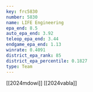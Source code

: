 ```yaml
---
key: frc5830
number: 5830
name: LIFE Engineering
epa_end: 8.5
auto_epa_end: 3.92
teleop_epa_end: 3.44
endgame_epa_end: 1.13
winrate: 0.4091
district_epa_rank: 85
district_epa_percentile: 0.1827
type: Team
---
```

[[2024mdowi]]
[[2024vabla]]
